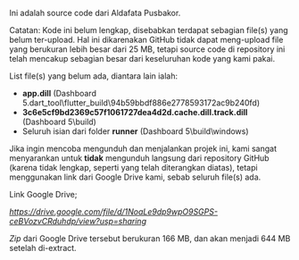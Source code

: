 Ini adalah source code dari Aldafata Pusbakor.

Catatan: Kode ini belum lengkap, disebabkan terdapat sebagian file(s) yang belum ter-upload. Hal ini dikarenakan GitHub tidak dapat meng-upload file yang berukuran lebih besar dari 25 MB, tetapi source code di repository ini telah mencakup sebagian besar dari keseluruhan kode yang kami pakai.

List file(s) yang belum ada, diantara lain ialah:

- **app.dill** (Dashboard 5\.dart_tool\flutter_build\94b59bbdf886e2778593172ac9b240fd)
- **3c6e5cf9bd2369c57f1061727dea4d2d.cache.dill.track.dill** (Dashboard 5\build)
- Seluruh isian dari folder **runner** (Dashboard 5\build\windows)

Jika ingin mencoba mengunduh dan menjalankan projek ini, kami sangat menyarankan untuk **tidak** mengunduh langsung dari repository GitHub (karena tidak lengkap, seperti yang telah diterangkan diatas), tetapi menggunakan link dari Google Drive kami, sebab seluruh file(s) ada.

Link Google Drive;

_https://drive.google.com/file/d/1NoaLe9dp9wpO9SGPS-ceBVozvCRduhdp/view?usp=sharing_

_Zip_ dari Google Drive tersebut berukuran 166 MB, dan akan menjadi 644 MB setelah di-extract.
